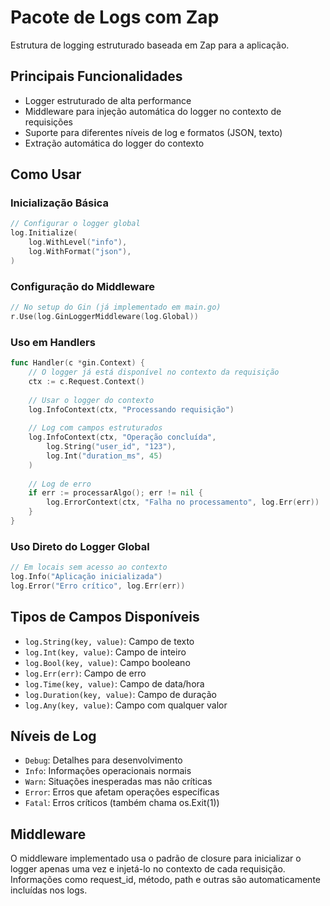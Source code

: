 # Pacote de Logs com Zap

Estrutura de logging estruturado baseada em Zap para a aplicação.

## Principais Funcionalidades

- Logger estruturado de alta performance
- Middleware para injeção automática do logger no contexto de requisições
- Suporte para diferentes níveis de log e formatos (JSON, texto)
- Extração automática do logger do contexto

## Como Usar

### Inicialização Básica

```go
// Configurar o logger global
log.Initialize(
    log.WithLevel("info"),
    log.WithFormat("json"),
)
```

### Configuração do Middleware

```go
// No setup do Gin (já implementado em main.go)
r.Use(log.GinLoggerMiddleware(log.Global))
```

### Uso em Handlers

```go
func Handler(c *gin.Context) {
    // O logger já está disponível no contexto da requisição
    ctx := c.Request.Context()
    
    // Usar o logger do contexto
    log.InfoContext(ctx, "Processando requisição")
    
    // Log com campos estruturados
    log.InfoContext(ctx, "Operação concluída", 
        log.String("user_id", "123"),
        log.Int("duration_ms", 45)
    )
    
    // Log de erro
    if err := processarAlgo(); err != nil {
        log.ErrorContext(ctx, "Falha no processamento", log.Err(err))
    }
}
```

### Uso Direto do Logger Global

```go
// Em locais sem acesso ao contexto
log.Info("Aplicação inicializada")
log.Error("Erro crítico", log.Err(err))
```

## Tipos de Campos Disponíveis

- `log.String(key, value)`: Campo de texto
- `log.Int(key, value)`: Campo de inteiro
- `log.Bool(key, value)`: Campo booleano
- `log.Err(err)`: Campo de erro
- `log.Time(key, value)`: Campo de data/hora
- `log.Duration(key, value)`: Campo de duração
- `log.Any(key, value)`: Campo com qualquer valor

## Níveis de Log

- `Debug`: Detalhes para desenvolvimento
- `Info`: Informações operacionais normais
- `Warn`: Situações inesperadas mas não críticas
- `Error`: Erros que afetam operações específicas
- `Fatal`: Erros críticos (também chama os.Exit(1))

## Middleware

O middleware implementado usa o padrão de closure para inicializar o logger apenas uma vez e injetá-lo no contexto de cada requisição. Informações como request_id, método, path e outras são automaticamente incluídas nos logs. 